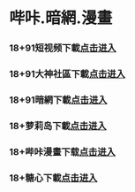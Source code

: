 # 哔咔.暗網.漫畫
### 18+91短视频下載<a rel="nofollow noopener" href="https://82d4.skaaohou.top/chan-4780/aff-ktWnZ" target="_blank">点击进入</a>
### 18+91大神社區下載<a rel="nofollow noopener" href="https://1031.tyubfrim.top/chan/GS2187/nyBw" target="_blank">点击进入</a>
### 18+91暗網下載<a rel="nofollow noopener" href="https://5825.fhvhtss.top/aff-a6SG6" target="_blank">点击进入</a>
### 18+萝莉岛下載<a rel="nofollow noopener" href="https://beta0324.nexokick.icu/ck/34222/ovtluoli" target="_blank">点击进入</a>
### 18+哔咔漫畫下载<a rel="nofollow noopener" href="https://0324lab.techdaze.icu/mk/28180/oebg21bk" target="_blank">点击进入</a>
### 18+糖心下載<a rel="nofollow noopener" href="https://delta0321.skyvortex.icu/mk/28178/oebg21tx" target="_blank">点击进入</a>
